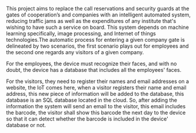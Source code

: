 This project aims to replace the call reservations and security guards at the gates of cooperation’s and 
companies with an intelligent automated system, reducing traffic jams as well as the expenditures of 
any institute that's wishing to have such a service on board. This system depends on machine learning 
specifically, image processing, and Internet of things technologies.The automatic 
process for entering a given company gate is delineated by two scenarios, the first scenario plays out for 
employees and the second one regards any visitors of a given company. 


For the employees, the device must recognize their faces, and with no doubt, the device has a database 
that includes all the employees' faces. 


For the visitors, they need to register their names and 
email addresses on a website, the IoT comes here, when a visitor registers their name and email 
address, this new piece of information will be added to the database, this database is an SQL 
database located in the cloud. So, after adding the information the system will send an email to 
the visitor, this email includes the barcode, the visitor shall show this barcode the next day to the 
device so that it can detect whether the barcode is included in the device' database or not.

